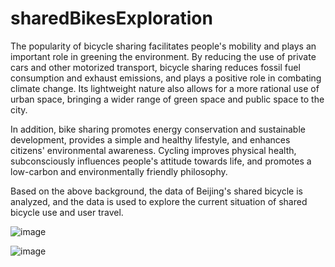 # sharedBikesExploration


The popularity of bicycle sharing facilitates people's mobility and plays an important role in greening the environment. By reducing the use of private cars and other motorized transport, bicycle sharing reduces fossil fuel consumption and exhaust emissions, and plays a positive role in combating climate change. Its lightweight nature also allows for a more rational use of urban space, bringing a wider range of green space and public space to the city.


In addition, bike sharing promotes energy conservation and sustainable development, provides a simple and healthy lifestyle, and enhances citizens' environmental awareness. Cycling improves physical health, subconsciously influences people's attitude towards life, and promotes a low-carbon and environmentally friendly philosophy.


Based on the above background, the data of Beijing's shared bicycle is analyzed, and the data is used to explore the current situation of shared bicycle use and user travel.


![image](https://github.com/ChelseaLiu0822/sharedBikesExploration/assets/144384967/5404186c-a12f-4f39-ba10-59e16122c07c)

![image](https://github.com/ChelseaLiu0822/sharedBikesExploration/assets/144384967/b2a9722b-caa6-4b4b-af78-d2ebaf444b83)
